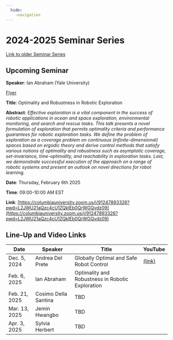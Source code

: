 ```yaml
---
  hide:
    -navigation
---
```


# 2024-2025 Seminar Series

[Link to older Seminar Series](seminars_old.md)

## Upcoming Seminar

**Speaker**: Ian Abraham (Yale University)

[Flyer](assets/flyer_IanAbraham-Feb6.pdf)

**Title**: Optimality and Robustness in Robotic Exploration

**Abstract**: *Effective exploration is a vital component in the success of robotic applications in ocean and space exploration, environmental monitoring, and search and rescue tasks. This talk presents a novel formulation of exploration that permits optimality criteria and performance guarantees for robotic exploration tasks. We define the problem of exploration as a coverage problem on continuous (infinite-dimensional) spaces based on ergodic theory and derive control methods that satisfy various notions of optimality and robustness such as asymptotic coverage, set-invariance, time-optimality, and reachability in exploration tasks. Last, we demonstrate successful execution of the approach on a range of robotic systems and present an outlook on novel directions for robot learning.*

**Date**: Thursday, February 6th 2025

**Time**: 09:00-10:00 AM EST

**Link**: [https://columbiauniversity.zoom.us/j/91247893326?pwd=L2JWU21aQzc4cU1ZQklEb0QrWGQvdz09](https://columbiauniversity.zoom.us/j/91247893326?pwd=L2JWU21aQzc4cU1ZQklEb0QrWGQvdz09)

## Line-Up and Video Links

| Date | Speaker | Title | YouTube |
| ----------- | ----------- | ----------- | ----------- |
| Dec. 5, 2024  | Andrea Del Prete | Globally Optimal and Safe Robot Control | [(link)](https://www.youtube.com/watch?v=BQR0lANoJzI) |
| Feb. 6, 2025  | Ian Abraham | Optimality and Robustness in Robotic Exploration |  |
| Feb. 21, 2025  | Cosimo Della Santina  | TBD |  |
| Mar. 13, 2025  | Jemin Hwangbo | TBD |  |
| Apr. 3, 2025  | Sylvia Herbert | TBD |  |

